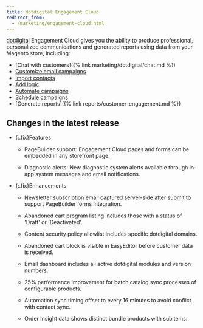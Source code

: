 ```yaml
---
title: dotdigital Engagement Cloud
redirect_from:
  - /marketing/engagement-cloud.html
---
```


[dotdigital][1] Engagement Cloud gives you the ability to produce professional, personalized communications and generated reports using data from your Magento store, including:

- [Chat with customers]({% link marketing/dotdigital/chat.md %})
- [Customize email campaigns][2]
- [Import contacts][3]
- [Add logic][4]
- [Automate campaigns][5]
- [Schedule campaigns][6]
- [Generate reports]({% link reports/customer-engagement.md %})

## Changes in the latest release

- {:.fix}Features

   - PageBuilder support: Engagement Cloud pages and forms can be embedded in any storefront page.

   - Diagnostic alerts: New diagnostic system alerts available through in-app system messages and email notifications.

- {:.fix}Enhancements

   - Newsletter subscription email captured server-side after submit to support PageBuilder forms integration.

   - Abandoned cart program listing includes those with a status of 'Draft' or 'Deactivated'.

   - Content security policy allowlist includes specific dotdigital domains.

   - Abandoned cart block is visible in EasyEditor before customer data is received.

   - Email dashboard includes all active dotdigital modules and version numbers.

   - 25% performance improvement for batch catalog sync processes of configurable products.

   - Automation sync timing offset to every 16 minutes to avoid conflict with contact sync.

   - Order Insight data shows distinct bundle products with subitems.

[1]: https://dotdigital.com/
[2]: https://support.dotdigital.com/hc/en-gb/articles/115001930050-Email-campaigns-an-overview
[3]: https://support.dotdigital.com/hc/en-gb/articles/212211898-Importing-contacts-into-an-address-book
[4]: https://support.dotdigital.com/hc/en-gb/articles/212213938-Using-decisions-to-branch-automated-programs
[5]: https://support.dotdigital.com/hc/en-gb/articles/212213998-Automated-and-triggered-campaigns-an-overview
[6]: https://support.dotdigital.com/hc/en-gb/articles/212213998-Automated-and-triggered-campaigns-an-overview